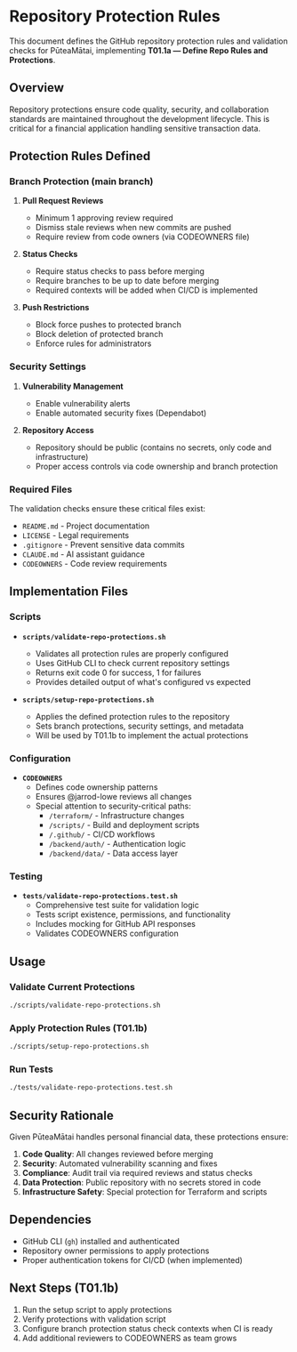 # Repository Protection Rules

This document defines the GitHub repository protection rules and validation checks for PūteaMātai, implementing **T01.1a — Define Repo Rules and Protections**.

## Overview

Repository protections ensure code quality, security, and collaboration standards are maintained throughout the development lifecycle. This is critical for a financial application handling sensitive transaction data.

## Protection Rules Defined

### Branch Protection (main branch)

1. **Pull Request Reviews**
   - Minimum 1 approving review required
   - Dismiss stale reviews when new commits are pushed
   - Require review from code owners (via CODEOWNERS file)

2. **Status Checks**
   - Require status checks to pass before merging
   - Require branches to be up to date before merging
   - Required contexts will be added when CI/CD is implemented

3. **Push Restrictions**
   - Block force pushes to protected branch
   - Block deletion of protected branch
   - Enforce rules for administrators

### Security Settings

1. **Vulnerability Management**
   - Enable vulnerability alerts
   - Enable automated security fixes (Dependabot)

2. **Repository Access**
   - Repository should be public (contains no secrets, only code and infrastructure)
   - Proper access controls via code ownership and branch protection

### Required Files

The validation checks ensure these critical files exist:
- `README.md` - Project documentation
- `LICENSE` - Legal requirements
- `.gitignore` - Prevent sensitive data commits
- `CLAUDE.md` - AI assistant guidance
- `CODEOWNERS` - Code review requirements

## Implementation Files

### Scripts

- **`scripts/validate-repo-protections.sh`**
  - Validates all protection rules are properly configured
  - Uses GitHub CLI to check current repository settings
  - Returns exit code 0 for success, 1 for failures
  - Provides detailed output of what's configured vs expected

- **`scripts/setup-repo-protections.sh`**
  - Applies the defined protection rules to the repository
  - Sets branch protections, security settings, and metadata
  - Will be used by T01.1b to implement the actual protections

### Configuration

- **`CODEOWNERS`**
  - Defines code ownership patterns
  - Ensures @jarrod-lowe reviews all changes
  - Special attention to security-critical paths:
    - `/terraform/` - Infrastructure changes
    - `/scripts/` - Build and deployment scripts
    - `/.github/` - CI/CD workflows
    - `/backend/auth/` - Authentication logic
    - `/backend/data/` - Data access layer

### Testing

- **`tests/validate-repo-protections.test.sh`**
  - Comprehensive test suite for validation logic
  - Tests script existence, permissions, and functionality
  - Includes mocking for GitHub API responses
  - Validates CODEOWNERS configuration

## Usage

### Validate Current Protections
```bash
./scripts/validate-repo-protections.sh
```

### Apply Protection Rules (T01.1b)
```bash
./scripts/setup-repo-protections.sh
```

### Run Tests
```bash
./tests/validate-repo-protections.test.sh
```

## Security Rationale

Given PūteaMātai handles personal financial data, these protections ensure:

1. **Code Quality**: All changes reviewed before merging
2. **Security**: Automated vulnerability scanning and fixes
3. **Compliance**: Audit trail via required reviews and status checks
4. **Data Protection**: Public repository with no secrets stored in code
5. **Infrastructure Safety**: Special protection for Terraform and scripts

## Dependencies

- GitHub CLI (`gh`) installed and authenticated
- Repository owner permissions to apply protections
- Proper authentication tokens for CI/CD (when implemented)

## Next Steps (T01.1b)

1. Run the setup script to apply protections
2. Verify protections with validation script
3. Configure branch protection status check contexts when CI is ready
4. Add additional reviewers to CODEOWNERS as team grows